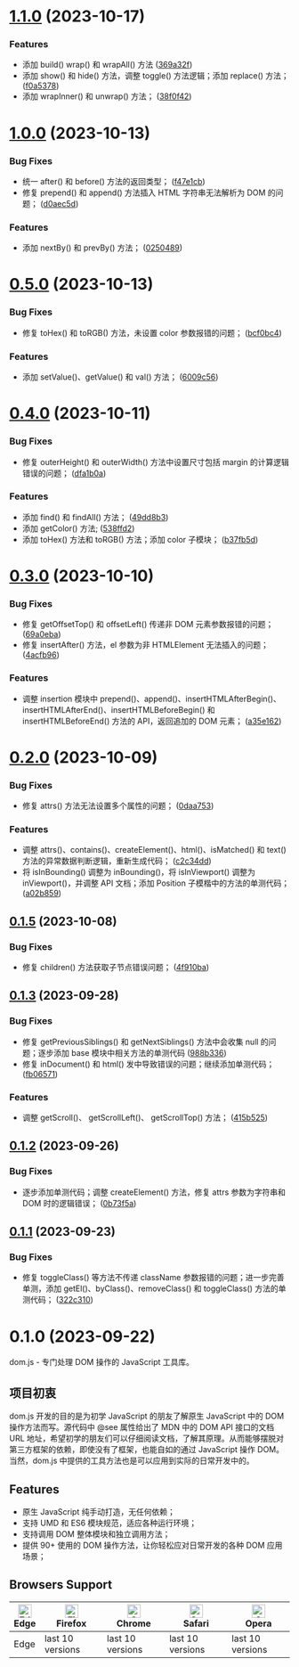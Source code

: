 # [1.1.0](https://github.com/yaohaixiao/dom.js/compare/1.0.0...1.1.0) (2023-10-17)


### Features

* 添加 build() wrap() 和 wrapAll() 方法 ([369a32f](https://github.com/yaohaixiao/dom.js/commit/369a32fe432ee2f2b27513c8b57a0ab689c477e7))
* 添加 show() 和 hide() 方法，调整 toggle() 方法逻辑；添加 replace() 方法； ([f0a5378](https://github.com/yaohaixiao/dom.js/commit/f0a5378627a9931777345d4f87942b1ec921baaa))
* 添加 wrapInner() 和 unwrap() 方法； ([38f0f42](https://github.com/yaohaixiao/dom.js/commit/38f0f42fe208aaf9c53d751908b7277b09eae30c))



# [1.0.0](https://github.com/yaohaixiao/dom.js/compare/0.5.0...1.0.0) (2023-10-13)


### Bug Fixes

* 统一 after() 和 before() 方法的返回类型； ([f47e1cb](https://github.com/yaohaixiao/dom.js/commit/f47e1cb0821eb02b19aff6bdedf8086f40898bbe))
* 修复 prepend() 和 append() 方法插入 HTML 字符串无法解析为 DOM 的问题； ([d0aec5d](https://github.com/yaohaixiao/dom.js/commit/d0aec5d6150560a58e7b9818b13b433b3a184995))


### Features

* 添加 nextBy() 和 prevBy() 方法； ([0250489](https://github.com/yaohaixiao/dom.js/commit/025048996ad899ec91d5da201d002b8ec98a956e))



# [0.5.0](https://github.com/yaohaixiao/dom.js/compare/0.4.0...0.5.0) (2023-10-13)


### Bug Fixes

* 修复 toHex() 和 toRGB() 方法，未设置 color 参数报错的问题； ([bcf0bc4](https://github.com/yaohaixiao/dom.js/commit/bcf0bc4749ac4c6e2a443960fe47789d7c62186a))


### Features

* 添加 setValue()、getValue() 和 val() 方法； ([6009c56](https://github.com/yaohaixiao/dom.js/commit/6009c56ec1610b6a14e2c68290a9f8549f29773c))



# [0.4.0](https://github.com/yaohaixiao/dom.js/compare/0.3.0...0.4.0) (2023-10-11)


### Bug Fixes

* 修复 outerHeight() 和 outerWidth() 方法中设置尺寸包括 margin 的计算逻辑错误的问题； ([dfa1b0a](https://github.com/yaohaixiao/dom.js/commit/dfa1b0ae9a913f95e11d10e2f21828218d3c361e))


### Features

* 添加 find() 和 findAll() 方法； ([49dd8b3](https://github.com/yaohaixiao/dom.js/commit/49dd8b35eb034b6d3da4fde320028b2f9e33fb12))
* 添加 getColor() 方法; ([538ffd2](https://github.com/yaohaixiao/dom.js/commit/538ffd2a1cb872b6107ccc293dcb1a50450f55be))
* 添加 toHex() 方法和 toRGB() 方法；添加 color 子模块； ([b37fb5d](https://github.com/yaohaixiao/dom.js/commit/b37fb5d0badc2a883c170005eb946e242d7f979a))



# [0.3.0](https://github.com/yaohaixiao/dom.js/compare/0.2.0...0.3.0) (2023-10-10)


### Bug Fixes

* 修复 getOffsetTop() 和 offsetLeft() 传递非 DOM 元素参数报错的问题； ([69a0eba](https://github.com/yaohaixiao/dom.js/commit/69a0eba20e84b8b5e052c8132685edf58670c5a4))
* 修复 insertAfter() 方法，el 参数为非 HTMLElement 无法插入的问题； ([4acfb96](https://github.com/yaohaixiao/dom.js/commit/4acfb969d2a5f61e758ae0ad8abf7441528d3c15))


### Features

* 调整 insertion 模块中 prepend()、append()、insertHTMLAfterBegin()、insertHTMLAfterEnd()、insertHTMLBeforeBegin() 和 insertHTMLBeforeEnd() 方法的 API，返回追加的 DOM 元素； ([a35e162](https://github.com/yaohaixiao/dom.js/commit/a35e162868357f132412e26f152b50085a8f7c1a))



# [0.2.0](https://github.com/yaohaixiao/dom.js/compare/0.1.5...0.2.0) (2023-10-09)


### Bug Fixes

* 修复 attrs() 方法无法设置多个属性的问题； ([0daa753](https://github.com/yaohaixiao/dom.js/commit/0daa7532f2201ef658bf75635ccb3eb697c62962))


### Features

* 调整 attrs()、contains()、createElement()、html()、isMatched() 和 text() 方法的异常数据判断逻辑，重新生成代码； ([c2c34dd](https://github.com/yaohaixiao/dom.js/commit/c2c34dd0e4e731e8f6f570f1efdbfb21e31fff11))
* 将 isInBounding() 调整为 inBounding()，将 isInViewport() 调整为 inViewport()，并调整 API 文档；添加 Position 子模楷中的方法的单测代码； ([a02b859](https://github.com/yaohaixiao/dom.js/commit/a02b8590c0e964956ddf3e5cb382fdf97ce12de3))



## [0.1.5](https://github.com/yaohaixiao/dom.js/compare/0.1.3...0.1.4) (2023-10-08)


### Bug Fixes

* 修复 children() 方法获取子节点错误问题； ([4f910ba](https://github.com/yaohaixiao/dom.js/commit/4f910ba1fb8594f076ce833ad9f126a32517356d))



## [0.1.3](https://github.com/yaohaixiao/dom.js/compare/0.1.2...0.1.3) (2023-09-28)


### Bug Fixes

* 修复 getPreviousSiblings() 和 getNextSiblings() 方法中会收集 null 的问题；逐步添加 base 模块中相关方法的单测代码 ([988b336](https://github.com/yaohaixiao/dom.js/commit/988b336c07f7fb360f0a6e02339c196e7c982e05))
* 修复 inDocument() 和 html() 发中导致错误的问题；继续添加单测代码； ([fb06571](https://github.com/yaohaixiao/dom.js/commit/fb065718534e5b3e0e858e8d71b0e3005aad4f42))


### Features

* 调整 getScroll()、 getScrollLeft()、 getScrollTop() 方法； ([415b525](https://github.com/yaohaixiao/dom.js/commit/415b52507de04d44980243aa9344a7e557da1255))



## [0.1.2](https://github.com/yaohaixiao/dom.js/compare/0.1.1...0.1.2) (2023-09-26)


### Bug Fixes

* 逐步添加单测代码；调整 createElement() 方法，修复 attrs 参数为字符串和 DOM 时的逻辑错误； ([0b73f5a](https://github.com/yaohaixiao/dom.js/commit/0b73f5adda3d1109de57b677d8b79aa3a189f80e))



## [0.1.1](https://github.com/yaohaixiao/dom.js/compare/0.1.0...0.1.1) (2023-09-23)


### Bug Fixes

* 修复 toggleClass() 等方法不传递 className 参数报错的问题；进一步完善单测，添加 getEl()、byClass()、removeClass() 和 toggleClass() 方法的单测代码； ([322c310](https://github.com/yaohaixiao/dom.js/commit/322c310601ab04edc6421eae09f6ec678f42134a))



# 0.1.0 (2023-09-22)

dom.js - 专门处理 DOM 操作的 JavaScript 工具库。



## 项目初衷

dom.js 开发的目的是为初学 JavaScript 的朋友了解原生 JavaScript 中的 DOM 操作方法而写。源代码中 @see 属性给出了 MDN 中的 DOM API 接口的文档 URL 地址，希望初学的朋友们可以仔细阅读文档，了解其原理。从而能够摆脱对第三方框架的依赖，即使没有了框架，也能自如的通过 JavaScript 操作 DOM。当然，dom.js 中提供的工具方法也是可以应用到实际的日常开发中的。



## Features

* 原生 JavaScript 纯手动打造，无任何依赖；
* 支持 UMD 和 ES6 模块规范，适应各种运行环境；
* 支持调用 DOM 整体模块和独立调用方法；
* 提供 90+ 使用的 DOM 操作方法，让你轻松应对日常开发的各种 DOM 应用场景；


## Browsers Support

| [<img src="https://raw.githubusercontent.com/alrra/browser-logos/master/src/edge/edge_48x48.png" alt="Edge" width="24px" height="24px" />](https://github.com/yaohaixiao/dom.js/)</br>Edge | [<img src="https://raw.githubusercontent.com/alrra/browser-logos/master/src/firefox/firefox_48x48.png" alt="Firefox" width="24px" height="24px" />](https://github.com/yaohaixiao/dom.js/)</br>Firefox | [<img src="https://raw.githubusercontent.com/alrra/browser-logos/master/src/chrome/chrome_48x48.png" alt="Chrome" width="24px" height="24px" />](https://github.com/yaohaixiao/dom.js/)</br>Chrome | [<img src="https://raw.githubusercontent.com/alrra/browser-logos/master/src/safari/safari_48x48.png" alt="Safari" width="24px" height="24px" />](https://github.com/yaohaixiao/dom.js/)</br>Safari | [<img src="https://raw.githubusercontent.com/alrra/browser-logos/master/src/opera/opera_48x48.png" alt="Opera" width="24px" height="24px" />](https://github.com/yaohaixiao/dom.js/)</br>Opera |
|--------------------------------------------------------------------------------------------------------------------------------------------------------------------------------------------|--------------------------------------------------------------------------------------------------------------------------------------------------------------------------------------------------------|----------------------------------------------------------------------------------------------------------------------------------------------------------------------------------------------------|----------------------------------------------------------------------------------------------------------------------------------------------------------------------------------------------------|------------------------------------------------------------------------------------------------------------------------------------------------------------------------------------------------|
| Edge                                                                                                                                                                                       | last 10 versions                                                                                                                                                                                       | last 10 versions                                                                                                                                                                                   | last 10 versions                                                                                                                                                                                   | last 10 versions                                                                                                                                                                               |
